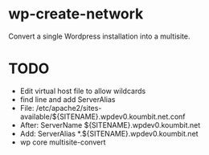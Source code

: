 # wp-create-network
Convert a single Wordpress installation into a multisite.

# TODO
 - Edit virtual host file to allow wildcards
  - find line and add ServerAlias
  - File: /etc/apache2/sites-available/${SITENAME}.wpdev0.koumbit.net.conf 
  - After: ServerName ${SITENAME}.wpdev0.koumbit.net
  - Add: ServerAlias *.${SITENAME}.wpdev0.koumbit.net
 - wp core multisite-convert
